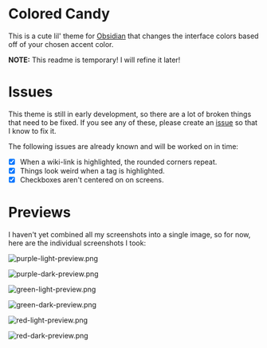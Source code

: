# Colored Candy
This is a cute lil' theme for [Obsidian](https://obsidian.md/) that changes the interface colors based off of your chosen accent color.

**NOTE:** This readme is temporary! I will refine it later!
# Issues
This theme is still in early development, so there are a lot of broken things that need to be fixed. If you see any of these, please create an [issue](https://github.com/Erallie/colored-candy/issues) so that I know to fix it.

The following issues are already known and will be worked on in time:
- [x] When a wiki-link is highlighted, the rounded corners repeat.
- [x] Things look weird when a tag is highlighted.
- [x] Checkboxes aren't centered on on screens.
# Previews
I haven't yet combined all my screenshots into a single image, so for now, here are the individual screenshots I took:

![purple-light-preview.png](purple-light-preview.png)

![purple-dark-preview.png](purple-dark-preview.png)

![green-light-preview.png](green-light-preview.png)

![green-dark-preview.png](green-dark-preview.png)

![red-light-preview.png](red-light-preview.png)

![red-dark-preview.png](red-dark-preview.png)